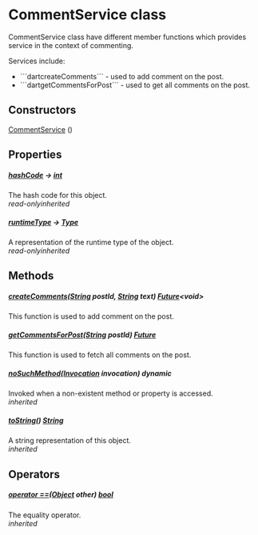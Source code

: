 


# CommentService class









<p>CommentService class have different member functions which provides service in the context of commenting.</p>
<p>Services include:</p>
<ul>
<li>```dartcreateComments``` - used to add comment on the post.</li>
<li>```dartgetCommentsForPost``` - used to get all comments on the post.</li>
</ul>




## Constructors

[CommentService](../services_comment_service/CommentService/CommentService.md) ()

   


## Properties

##### [hashCode](https://api.flutter.dev/flutter/dart-core/Object/hashCode.html) &#8594; [int](https://api.flutter.dev/flutter/dart-core/int-class.html)



The hash code for this object.  
_<span class="feature">read-only</span><span class="feature">inherited</span>_



##### [runtimeType](https://api.flutter.dev/flutter/dart-core/Object/runtimeType.html) &#8594; [Type](https://api.flutter.dev/flutter/dart-core/Type-class.html)



A representation of the runtime type of the object.  
_<span class="feature">read-only</span><span class="feature">inherited</span>_





## Methods

##### [createComments](../services_comment_service/CommentService/createComments.md)([String](https://api.flutter.dev/flutter/dart-core/String-class.html) postId, [String](https://api.flutter.dev/flutter/dart-core/String-class.html) text) [Future](https://api.flutter.dev/flutter/dart-async/Future-class.html)&lt;void>



This function is used to add comment on the post.  




##### [getCommentsForPost](../services_comment_service/CommentService/getCommentsForPost.md)([String](https://api.flutter.dev/flutter/dart-core/String-class.html) postId) [Future](https://api.flutter.dev/flutter/dart-async/Future-class.html)



This function is used to fetch all comments on the post.  




##### [noSuchMethod](https://api.flutter.dev/flutter/dart-core/Object/noSuchMethod.html)([Invocation](https://api.flutter.dev/flutter/dart-core/Invocation-class.html) invocation) dynamic



Invoked when a non-existent method or property is accessed.  
_<span class="feature">inherited</span>_



##### [toString](https://api.flutter.dev/flutter/dart-core/Object/toString.html)() [String](https://api.flutter.dev/flutter/dart-core/String-class.html)



A string representation of this object.  
_<span class="feature">inherited</span>_





## Operators

##### [operator ==](https://api.flutter.dev/flutter/dart-core/Object/operator_equals.html)([Object](https://api.flutter.dev/flutter/dart-core/Object-class.html) other) [bool](https://api.flutter.dev/flutter/dart-core/bool-class.html)



The equality operator.  
_<span class="feature">inherited</span>_















